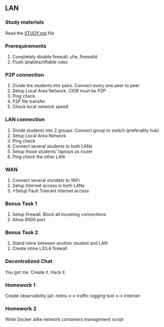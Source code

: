 ## LAN

### Study materials

Read the [STUDY.md](STUDY.md) file

### Prerequirements

1. Completely disable firewall: ufw, firewalld
2. Flush iptables/nftable rules

### P2P connection

1. Divide the students into pairs. Connect every one peer to peer
2. Setup Local Area Network. CIDR must be P2P
3. Ping check
4. P2P file transfer
5. Check local network speed

### LAN connection

1. Divide students into 2 groups. Connect group to switch (preferably hub)
2. Setup Local Area Network
3. Ping check
4. Connect several students to both LANs
5. Setup those students' laptops as router
6. Ping check the other LAN

### WAN

1. Connect several stundets to WiFi
2. Setup Internet access in both LANs
3. *Setup Fault Tolerant Internet access

### Bonus Task 1

1. Setup firewall. Block all incoming connections
2. Allow 8000 port

### Bonus Task 2

1. Stand inline between another student and LAN
2. Create inline L3/L4 firewall

### Decentralized Chat

You got me. Create it. Hack it.

### Homework 1

Create observability jail: netns <--> traffic logging tool <--> internet

### Homework 2

Write Docker alike network containers management script
